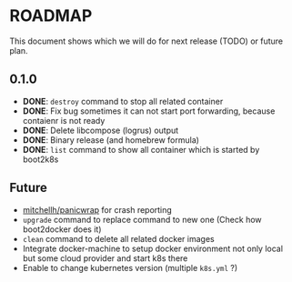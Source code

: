 # ROADMAP

This document shows which we will do for next release (TODO) or future plan.

## 0.1.0

- **DONE**: `destroy` command to stop all related container
- **DONE**: Fix bug sometimes it can not start port forwarding, because contaienr is not ready
- **DONE**: Delete libcompose (logrus) output
- **DONE**: Binary release (and homebrew formula)
- **DONE**: `list` command to show all container which is started by boot2k8s

## Future

- [mitchellh/panicwrap](https://github.com/mitchellh/panicwrap) for crash reporting
- `upgrade` command to replace command to new one (Check how boot2docker does it)
- `clean` command to delete all related docker images
- Integrate docker-machine to setup docker environment not only local but some cloud provider and start k8s there
- Enable to change kubernetes version (multiple `k8s.yml` ?)
